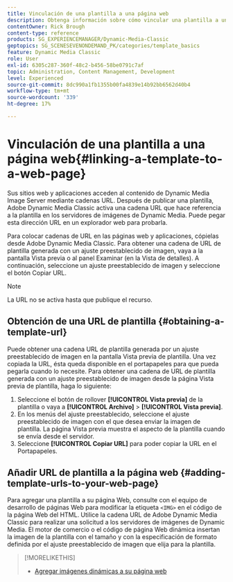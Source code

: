 ```yaml
---
title: Vinculación de una plantilla a una página web
description: Obtenga información sobre cómo vincular una plantilla a una página web en Adobe Dynamic Media Classic.
contentOwner: Rick Brough
content-type: reference
products: SG_EXPERIENCEMANAGER/Dynamic-Media-Classic
geptopics: SG_SCENESEVENONDEMAND_PK/categories/template_basics
feature: Dynamic Media Classic
role: User
exl-id: 6305c287-360f-48c2-b456-58be0791c7af
topic: Administration, Content Management, Development
level: Experienced
source-git-commit: 8dc990a1fb1355b00fa4839e14b92bb6562d40b4
workflow-type: tm+mt
source-wordcount: '339'
ht-degree: 17%

---
```


# Vinculación de una plantilla a una página web{#linking-a-template-to-a-web-page}

Sus sitios web y aplicaciones acceden al contenido de Dynamic Media Image Server mediante cadenas URL. Después de publicar una plantilla, Adobe Dynamic Media Classic activa una cadena URL que hace referencia a la plantilla en los servidores de imágenes de Dynamic Media. Puede pegar esta dirección URL en un explorador web para probarla.

Para colocar cadenas de URL en las páginas web y aplicaciones, cópielas desde Adobe Dynamic Media Classic. Para obtener una cadena de URL de plantilla generada con un ajuste preestablecido de imagen, vaya a la pantalla Vista previa o al panel Examinar (en la Vista de detalles). A continuación, seleccione un ajuste preestablecido de imagen y seleccione el botón Copiar URL.

>[!NOTE]
>
>La URL no se activa hasta que publique el recurso.

## Obtención de una URL de plantilla {#obtaining-a-template-url}

Puede obtener una cadena URL de plantilla generada por un ajuste preestablecido de imagen en la pantalla Vista previa de plantilla. Una vez copiada la URL, ésta queda disponible en el portapapeles para que pueda pegarla cuando lo necesite. Para obtener una cadena de URL de plantilla generada con un ajuste preestablecido de imagen desde la página Vista previa de plantilla, haga lo siguiente:

1. Seleccione el botón de rollover **[!UICONTROL Vista previa]** de la plantilla o vaya a **[!UICONTROL Archivo]** > **[!UICONTROL Vista previa]**.
1. En los menús del ajuste preestablecido, seleccione el ajuste preestablecido de imagen con el que desea enviar la imagen de plantilla. La página Vista previa muestra el aspecto de la plantilla cuando se envía desde el servidor.
1. Seleccione **[!UICONTROL Copiar URL]** para poder copiar la URL en el Portapapeles.

## Añadir URL de plantilla a la página web {#adding-template-urls-to-your-web-page}

Para agregar una plantilla a su página Web, consulte con el equipo de desarrollo de páginas Web para modificar la etiqueta `<IMG>` en el código de la página Web del HTML. Utilice la cadena URL de Adobe Dynamic Media Classic para realizar una solicitud a los servidores de imágenes de Dynamic Media. El motor de comercio o el código de página Web dinámica insertan la imagen de la plantilla con el tamaño y con la especificación de formato definida por el ajuste preestablecido de imagen que elija para la plantilla.

>[!MORELIKETHIS]
>
>* [Agregar imágenes dinámicas a su página web](linking-urls-web-application.md#adding_dynamic_images_to_your_web_page)
